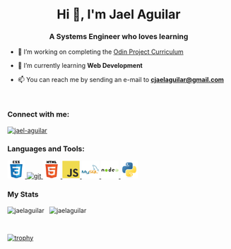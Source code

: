 <!--
**JaelAguilar/JaelAguilar** is a ✨ _special_ ✨ repository because its `README.md` (this file) appears on your GitHub profile.

Here are some ideas to get you started:

- 🔭 I’m currently working on ...
- 🌱 I’m currently learning ...
- 👯 I’m looking to collaborate on ...
- 🤔 I’m looking for help with ...
- 💬 Ask me about ...
- 📫 How to reach me: ...
- 😄 Pronouns: ...
- ⚡ Fun fact: ...
-->
<h1 align="center">Hi 👋, I'm Jael Aguilar</h1>
<h3 align="center">A Systems Engineer who loves learning</h3>

- 🔭 I’m working on completing the [Odin Project Curriculum](https://www.theodinproject.com/)

- 🌱 I’m currently learning **Web Development**

- 📫 You can reach me by sending an e-mail to **cjaelaguilar@gmail.com**

<br>
<h3 align="left">Connect with me:</h3>
<p align="left">
<a href="https://linkedin.com/in/jael-aguilar" target="blank"><img align="center" src="https://raw.githubusercontent.com/rahuldkjain/github-profile-readme-generator/master/src/images/icons/Social/linked-in-alt.svg" alt="jael-aguilar" height="30" width="40" /></a>
</p>


<h3 align="left">Languages and Tools:</h3>
<p align="left"> <a href="https://www.w3schools.com/css/" target="_blank" rel="noreferrer"> <img src="https://raw.githubusercontent.com/devicons/devicon/master/icons/css3/css3-original-wordmark.svg" alt="css3" width="40" height="40"/> </a> <a href="https://git-scm.com/" target="_blank" rel="noreferrer"> <img src="https://www.vectorlogo.zone/logos/git-scm/git-scm-icon.svg" alt="git" width="40" height="40"/> </a> <a href="https://www.w3.org/html/" target="_blank" rel="noreferrer"> <img src="https://raw.githubusercontent.com/devicons/devicon/master/icons/html5/html5-original-wordmark.svg" alt="html5" width="40" height="40"/> </a> <a href="https://developer.mozilla.org/en-US/docs/Web/JavaScript" target="_blank" rel="noreferrer"> <img src="https://raw.githubusercontent.com/devicons/devicon/master/icons/javascript/javascript-original.svg" alt="javascript" width="40" height="40"/> </a> <a href="https://www.mysql.com/" target="_blank" rel="noreferrer"> <img src="https://raw.githubusercontent.com/devicons/devicon/master/icons/mysql/mysql-original-wordmark.svg" alt="mysql" width="40" height="40"/> </a> <a href="https://nodejs.org" target="_blank" rel="noreferrer"> <img src="https://raw.githubusercontent.com/devicons/devicon/master/icons/nodejs/nodejs-original-wordmark.svg" alt="nodejs" width="40" height="40"/> </a> <a href="https://www.python.org" target="_blank" rel="noreferrer"> <img src="https://raw.githubusercontent.com/devicons/devicon/master/icons/python/python-original.svg" alt="python" width="40" height="40"/> </a> </p>




<h3>My Stats</h3>

<div>
  <img height="165" align="center" src="https://github-readme-stats.vercel.app/api?username=jaelaguilar&show_icons=true&theme=tokyonight&locale=en" alt="jaelaguilar" />
  &nbsp;  
  <img align="center" src="https://github-readme-stats.vercel.app/api/top-langs/?username=jaelaguilar&langs_count=8&layout=compact&theme=tokyonight" alt="jaelaguilar" /> 
</div>

&nbsp;  

[![trophy](https://github-profile-trophy.vercel.app/?username=jaelaguilar&theme=tokyonight&title=Repositories,Commits,Issues,PullRequest,Stars&no-frame=true&margin-w=10)](https://github.com/ryo-ma/github-profile-trophy)
